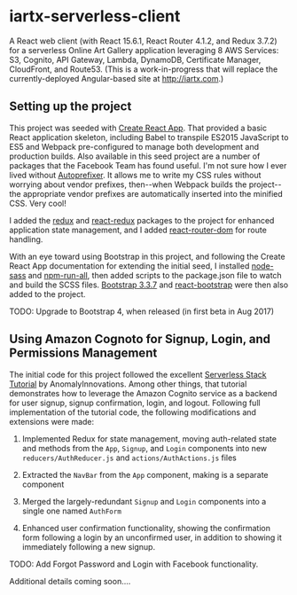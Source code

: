 # iartx-serverless-client

A React web client (with React 15.6.1, React Router 4.1.2, and Redux 3.7.2) for a serverless Online Art Gallery application leveraging 8 AWS Services: S3, Cognito, API Gateway, Lambda, DynamoDB, Certificate Manager, CloudFront, and Route53. (This is a work-in-progress that will replace the currently-deployed Angular-based site at http://iartx.com.)

## Setting up the project

This project was seeded with [Create React App](https://github.com/facebookincubator/create-react-app). That provided a basic React application skeleton, including Babel to transpile ES2015 JavaScript to ES5 and Webpack pre-configured to manage both development and production builds. Also available in this seed project are a number of packages that the Facebook Team has found useful. I'm not sure how I ever lived without [Autoprefixer](https://github.com/postcss/autoprefixer). It allows me to write my CSS rules without worrying about vendor prefixes, then--when Webpack builds the project--the appropriate vendor prefixes are automatically inserted into the minified CSS. Very cool!

I added the [redux](https://github.com/reactjs/redux) and [react-redux](https://github.com/reactjs/react-redux) packages to the project for enhanced application state management, and I added [react-router-dom](https://github.com/ReactTraining/react-router/tree/master/packages/react-router-dom) for route handling.

With an eye toward using Bootstrap in this project, and following the Create React App documentation for extending the initial seed, I installed [node-sass](https://github.com/sass/node-sass) and [npm-run-all](https://github.com/mysticatea/npm-run-all), then added scripts to the package.json file to watch and build the SCSS files. [Bootstrap 3.3.7](https://getbootstrap.com/docs/3.3/) and [react-bootstrap](https://react-bootstrap.github.io/) were then also added to the project.

TODO: Upgrade to Bootstrap 4, when released (in first beta in Aug 2017)


## Using Amazon Cognoto for Signup, Login, and Permissions Management

The initial code for this project followed the excellent [Serverless Stack Tutorial](https://github.com/AnomalyInnovations/serverless-stack-com) by AnomalyInnovations. Among other things, that tutorial demonstrates how to leverage the Amazon Cognito service as a backend for user signup, signup confirmation, login, and logout. Following full implementation of the tutorial code, the following modifications and extensions were made:

1. Implemented Redux for state management, moving auth-related state and methods from the `App`, `Signup`, and `Login` components into new `reducers/AuthReducer.js` and `actions/AuthActions.js` files

2. Extracted the `NavBar` from the `App` component, making is a separate component

3. Merged the largely-redundant `Signup` and `Login` components into a single one named `AuthForm`

4. Enhanced user confirmation functionality, showing the confirmation form following a login by an unconfirmed user, in addition to showing it immediately following a new signup.

TODO: Add Forgot Password and Login with Facebook functionality.


Additional details coming soon....

